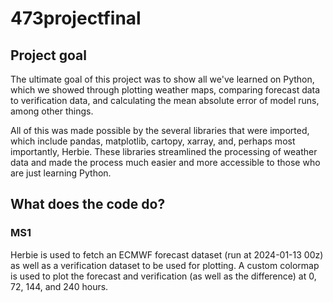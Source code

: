 # 473projectfinal
## Project goal
The ultimate goal of this project was to show all we've learned on Python, which we showed through plotting weather maps, comparing forecast data to verification data, and calculating the mean absolute error of model runs, among other things.

All of this was made possible by the several libraries that were imported, which include pandas, matplotlib, cartopy, xarray, and, perhaps most importantly, Herbie. These libraries streamlined the processing of weather data and made the process much easier and more accessible to those who are just learning Python.
## What does the code do?
### MS1
Herbie is used to fetch an ECMWF forecast dataset (run at 2024-01-13 00z) as well as a verification dataset to be used for plotting. A custom colormap is used to plot the forecast and verification (as well as the difference) at 0, 72, 144, and 240 hours.
